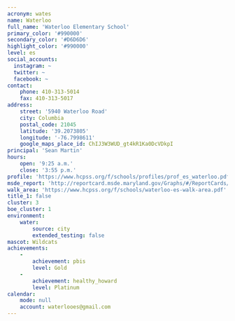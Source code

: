 ```yaml
---
acronym: wates
name: Waterloo
full_name: 'Waterloo Elementary School'
primary_color: '#990000'
secondary_color: '#D6D6D6'
highlight_color: '#990000'
level: es
social_accounts:
  instagram: ~
  twitter: ~
  facebook: ~
contact:
    phone: 410-313-5014
    fax: 410-313-5017
address:
    street: '5940 Waterloo Road'
    city: Columbia
    postal_code: 21045
    latitude: '39.2073805'
    longitude: '-76.7998611'
    google_maps_place_id: ChIJ3W3WUD_gt4kR1Ka0DcVDkpI
principal: 'Sean Martin'
hours:
    open: '9:25 a.m.'
    close: '3:55 p.m.'
profile: 'https://www.hcpss.org/f/schools/profiles/prof_es_waterloo.pdf'
msde_report: 'http://reportcard.msde.maryland.gov/Graphs/#/ReportCards/ReportCardSchool/1//1/13/0604/'
walk_area: 'https://www.hcpss.org/f/schools/waterloo-es-walk-area.pdf'
title_1: false
cluster: 3
boe_cluster: 1
environment:
    water:
        source: city
        extended_testing: false
mascot: Wildcats
achievements:
    -
        achievement: pbis
        level: Gold
    -
        achievement: healthy_howard
        level: Platinum
calendar:
    mode: null
    account: waterlooes@gmail.com
---
```

